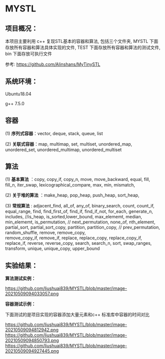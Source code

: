 # MYSTL

## 项目概况：

本项目主要利用 c++ 复现STL基本的容器和算法, 包括三个文件夹, MYSTL 下面存放所有容器和算法具体实现的文件, TEST 下面存放所有容器和算法的测试文件, bin 下面存放可执行文件

参考: https://github.com/Alinshans/MyTinySTL

## 系统环境：

Ubuntu18.04

g++ 7.5.0

## **容器**  

(1) **序列式容器**：vector, deque, stack, queue, list

(2) **关联式容器**：map, multimap, set, multiset, unordered_map, unordered_set, unordered_multimap, unordered_multiset

## **算法**

(1) **基本算法** ：copy, copy_if,  copy_n,  move, move_backward, equal, fill, fill_n, iter_swap, lexicographical_compare, max, min, mismatch,

(2) **关于堆的算法** ：make_heap, pop_heap, push_heap, sort_heap,

(3) **常规算法** : adjacent_find,  all_of,  any_of, binary_search, count, count_if, equal_range, find, find_first_of, find_if, find_if_not, for_each, generate_n,
                                     includes,  //is_heap,  is_sorted,lower_bound,  max_elememt, median, min_elememt,  is_permutation, // next_permutation, none_of,
                                      nth_element, partial_sort, partial_sort_copy, partition, partition_copy,  // prev_permutation, random_shuffle, remove, remove_copy,   				    
                                     remove_copy_if, remove_if, replace, replace_copy, replace_copy_if, replace_if,  reverse,  reverse_copy, search, search_n, sort,  swap_ranges,
  					                          transform, unique, unique_copy, upper_bound

## 实验结果：

**算法测试实例：**

https://github.com/liushuai839/MYSTL/blob/master/image-20210509094033057.png

**容器测试示例：**

下面测试的是项目实现的容器添加大量元素和c++ 标准库中容器的时间对比

https://github.com/liushuai839/MYSTL/blob/master/image-20210509094812942.png
https://github.com/liushuai839/MYSTL/blob/master/image-20210509094850793.png
https://github.com/liushuai839/MYSTL/blob/master/image-20210509094927445.png
